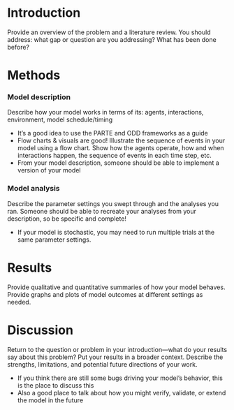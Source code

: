 # Introduction
Provide an overview of the problem and a literature review. You should address: what gap or question are you addressing? What has been done before?
# Methods
### Model description
Describe how your model works in terms of its: agents, interactions, environment, model schedule/timing
* It’s a good idea to use the PARTE and ODD frameworks as a guide 
* Flow charts & visuals are good! Illustrate the sequence of events in your model using a flow chart. Show how the agents operate, how and when interactions happen, the sequence of events in each time step, etc.
* From your model description, someone should be able to implement a version of your model

### Model analysis
Describe the parameter settings you swept through and the analyses you ran. Someone should be able to recreate your analyses from your description, so be specific and complete!
* If your model is stochastic, you may need to run multiple trials at the same parameter settings.

# Results
Provide qualitative and quantitative summaries of how your model behaves. Provide graphs and plots of model outcomes at different settings as needed.

# Discussion
Return to the question or problem in your introduction—what do your results say about this problem? Put your results in a broader context. Describe the strengths, limitations, and potential future directions of your work. 
* If you think there are still some bugs driving your model’s behavior, this is the place to discuss this
* Also a good place to talk about how you might verify, validate, or extend the model in the future
